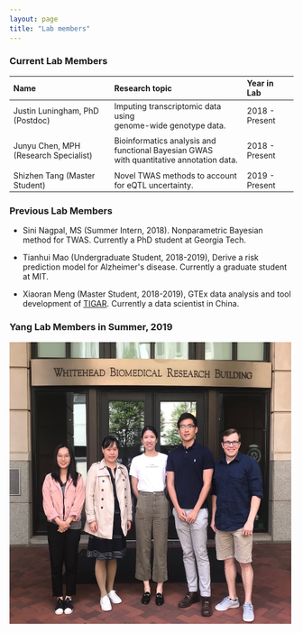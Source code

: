 ```yaml
---
layout: page
title: "Lab members"
---
```



### Current Lab Members

| Name | Research topic | Year in Lab |
| :--- | :---- | :--- |
| Justin Luningham, PhD (Postdoc) | Imputing transcriptomic data using <br> genome-wide genotype data. | 2018 - Present| 
| | |  |
| Junyu Chen, MPH (Research Specialist) | Bioinformatics analysis and functional Bayesian GWAS <br> with quantitative annotation data. | 2018 - Present| 
| | |  |
| Shizhen Tang (Master Student)  | Novel TWAS methods to account for eQTL uncertainty. |2019 - Present| 


### Previous Lab Members

* Sini Nagpal, MS (Summer Intern, 2018). Nonparametric Bayesian method for TWAS. Currently a PhD student at Georgia Tech.

* Tianhui Mao (Undergraduate Student, 2018-2019), Derive a risk prediction model for Alzheimer's disease. Currently a graduate student at MIT. 

* Xiaoran Meng (Master Student, 2018-2019), GTEx data analysis and tool development of [TIGAR](https://github.com/yanglab-emory/TIGAR). Currently a data scientist in China.


### Yang Lab Members in Summer, 2019
<img style="float: center;" src="assets/YangLab_2019_resize.JPG" width = "500" height = "500">
